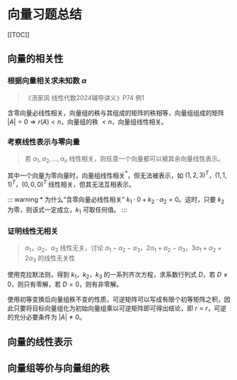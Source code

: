 # 向量习题总结

[[TOC]]

## 向量的相关性

### 根据向量相关求未知数 $\alpha$

> 《汤家凤 线性代数2024辅导讲义》P74 例1

含零向量必线性相关，向量组的秩与其组成的矩阵的秩相等，向量组组成的矩阵 $|A| = 0 \Rightarrow r(A) < n$，向量组的秩 $< n$，向量组线性相关。

### 考察线性表示与零向量

> 若 $\alpha_1, \alpha_2, ... , \alpha_n$ 线性相关，则任意一个向量都可以被其余向量线性表示。

其中一个向量为零向量时，向量组线性相关$^{*}$，但无法被表示，如 $(1, 2, 3)^T$，$(1, 1, 1)^T$，$(0, 0, 0)^T$ 线性相关，但其无法互相表示。

::: warning * 为什么"含零向量必线性相关"
$k_1·0+k_2·\alpha_2=0$。这时，只要 $k_2$ 为零，则该式一定成立，$k_1$ 可取任何值。
:::

### 证明线性无相关

> $\alpha_1$，$\alpha_2$，$\alpha_3$ 线性无关，讨论 $\alpha_1-\alpha_2-\alpha_3$，$2\alpha_1+\alpha_2-\alpha_3$，$3\alpha_1+\alpha_2+2\alpha_3$ 的线性无关性

使用克拉默法则，得到 $k_1$，$k_2$，$k_3$ 的一系列齐次方程，求系数行列式 $D$，若 $D \neq 0$，则只有零解，若 $D = 0$，则有非零解。

使用初等变换后向量组秩不变的性质，可逆矩阵可以写成有限个初等矩阵之积，因此只要将目标向量组化为初始向量组乘以可逆矩阵即可得出结论，即 $r = r$，可逆的充分必要条件为 $|A|\neq 0$。

## 向量的线性表示

## 向量组等价与向量组的秩